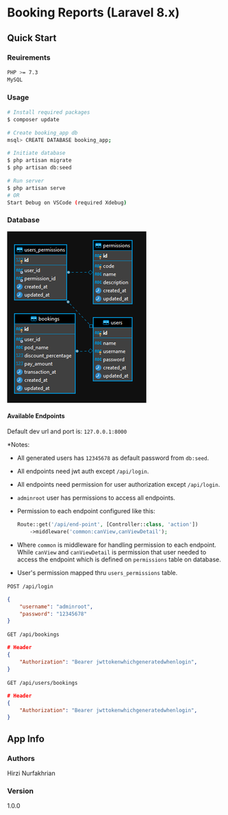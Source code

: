 # Booking Reports (Laravel 8.x)

## Quick Start

### Reuirements

```bash
PHP >= 7.3
MySQL
```

### Usage

``` bash
# Install required packages
$ composer update
```

``` bash
# Create booking_app db
msql> CREATE DATABASE booking_app;
```

``` bash
# Initiate database
$ php artisan migrate
$ php artisan db:seed
```

``` bash
# Run server
$ php artisan serve
# OR
Start Debug on VSCode (required Xdebug)
```

### Database

![erd screenshot](https://github.com/hrz8/booking-app/blob/master/db.png?raw=true)

#### Available Endpoints

Default dev url and port is: `127.0.0.1:8000`

*Notes:
- All generated users has `12345678` as default password from `db:seed`.
- All endpoints need jwt auth except `/api/login`.
- All endpoints need permission for user authorization except `/api/login`.
- `adminroot` user has permissions to access all endpoints.
- Permission to each endpoint configured like this:

    ``` php
    Route::get('/api/end-point', [Controller::class, 'action'])
        ->middleware('common:canView,canViewDetail');
    ```

- Where `common` is middleware for handling permission to each endpoint. While `canView` and `canViewDetail` is permission that user needed to access the endpoint which is defined on `permissions` table on database.
- User's permission mapped thru `users_permissions` table.

`POST /api/login`

``` json
{
    "username": "adminroot",
    "password": "12345678"
}
```

`GET /api/bookings`
``` json
# Header
{
    "Authorization": "Bearer jwttokenwhichgeneratedwhenlogin",
}
```

`GET /api/users/bookings`
``` json
# Header
{
    "Authorization": "Bearer jwttokenwhichgeneratedwhenlogin",
}
```

## App Info

### Authors

Hirzi Nurfakhrian

### Version

1.0.0